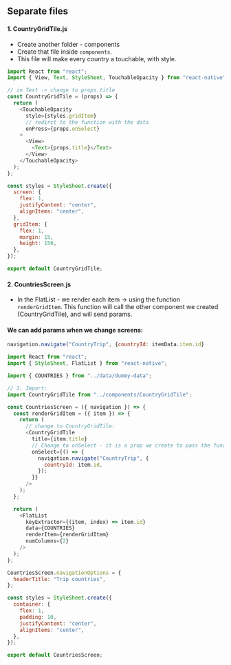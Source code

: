 ## Separate files

#### 1. CountryGridTile.js

- Create another folder - components
- Create that file inside `components`.
- This file will make every country a touchable, with style.

```js
import React from "react";
import { View, Text, StyleSheet, TouchableOpacity } from "react-native";

// in Text -> change to props.title
const CountryGridTile = (props) => {
  return (
    <TouchableOpacity
      style={styles.gridItem}
      // redirct to the function with the data
      onPress={props.onSelect}
    >
      <View>
        <Text>{props.title}</Text>
      </View>
    </TouchableOpacity>
  );
};

const styles = StyleSheet.create({
  screen: {
    flex: 1,
    justifyContent: "center",
    alignItems: "center",
  },
  gridItem: {
    flex: 1,
    margin: 15,
    height: 150,
  },
});

export default CountryGridTile;
```

#### 2. CountriesScreen.js

- In the FlatList - we render each item -> using the function `renderGridItem`. This function will call the other component we created (CountryGridTile), and will send params.

#### We can add params when we change screens:

```js
navigation.navigate("CountryTrip", {countryId: itemData.item.id}
```

```js
import React from "react";
import { StyleSheet, FlatList } from "react-native";

import { COUNTRIES } from "../data/dummy-data";

// 1. Import:
import CountryGridTile from "../components/CountryGridTile";

const CountriesScreen = ({ navigation }) => {
  const renderGridItem = ({ item }) => {
    return (
      // change to CountryGridTile:
      <CountryGridTile
        title={item.title}
        // Change to onSelect - it is a prop we create to pass the function to the component
        onSelect={() => {
          navigation.navigate("CountryTrip", {
            countryId: item.id,
          });
        }}
      />
    );
  };

  return (
    <FlatList
      keyExtractor={(item, index) => item.id}
      data={COUNTRIES}
      renderItem={renderGridItem}
      numColumns={2}
    />
  );
};

CountriesScreen.navigationOptions = {
  headerTitle: "Trip countries",
};

const styles = StyleSheet.create({
  container: {
    flex: 1,
    padding: 10,
    justifyContent: "center",
    alignItems: "center",
  },
});

export default CountriesScreen;
```
